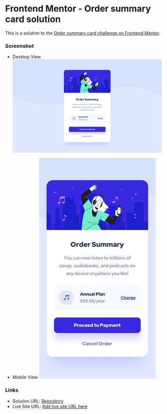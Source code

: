 # Frontend Mentor - Order summary card solution

This is a solution to the [Order summary card challenge on Frontend Mentor](https://www.frontendmentor.io/challenges/order-summary-component-QlPmajDUj). 

### Screenshot

- Desktop View
![Desktop View](/design/desktop-design.jpg)

- Mobile View
![Mobile View](/design/mobile-design.jpg)

### Links

- Solution URL: [Repository](https://github.com/Shub-hamburger/Order-Summary-Component)
- Live Site URL: [Add live site URL here](https://your-live-site-url.com)



